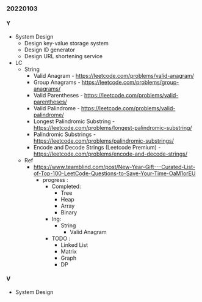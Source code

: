 ### 20220103

#### Y
- System Design
  - Design key-value storage system
  - Design ID generator
  - Design URL shortening service
- LC
  - String
    - Valid Anagram - https://leetcode.com/problems/valid-anagram/
    - Group Anagrams - https://leetcode.com/problems/group-anagrams/
    - Valid Parentheses - https://leetcode.com/problems/valid-parentheses/
    - Valid Palindrome - https://leetcode.com/problems/valid-palindrome/
    - Longest Palindromic Substring - https://leetcode.com/problems/longest-palindromic-substring/
    - Palindromic Substrings - https://leetcode.com/problems/palindromic-substrings/
    - Encode and Decode Strings (Leetcode Premium) - https://leetcode.com/problems/encode-and-decode-strings/
  - Ref
    - https://www.teamblind.com/post/New-Year-Gift---Curated-List-of-Top-100-LeetCode-Questions-to-Save-Your-Time-OaM1orEU
      - progress :
        - Completed:
          - Tree
          - Heap
          - Array
          - Binary
        - Ing:
          - String
            - Valid Anagram
        - TODO :
          - Linked List
          - Matrix
          - Graph
          - DP

#### V
- System Design